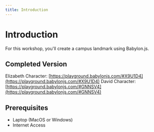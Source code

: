 ```yaml
---
title: Introduction
---
```


# Introduction

For this workshop, you'll create a campus landmark using Babylon.js.

## Completed Version

Elizabeth Character: [https://playground.babylonjs.com/#X9U1D4](https://playground.babylonjs.com/#X9U1D4)
David Character: [https://playground.babylonjs.com/#GNNSV4](https://playground.babylonjs.com/#GNNSV4)

## Prerequisites

- Laptop (MacOS or Windows)
- Internet Access